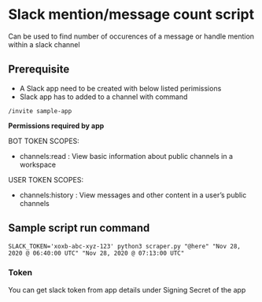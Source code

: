 # Slack mention/message count script

Can be used to find number of occurences of a message or handle mention within a slack channel

## Prerequisite
- A Slack app need to be created with below listed perimissions
- Slack app has to added to a channel with command
```shell script
/invite sample-app
``` 

**Permissions required by app**

BOT TOKEN SCOPES: 
 - channels:read :
  View basic information about public channels in a workspace

USER TOKEN SCOPES:
- channels:history :
  View messages and other content in a user’s public channels

## Sample script run command 
```shell script
SLACK_TOKEN='xoxb-abc-xyz-123' python3 scraper.py "@here" "Nov 28, 2020 @ 06:40:00 UTC" "Nov 28, 2020 @ 07:13:00 UTC"
```

### Token
You can get slack token from app details under Signing Secret of the app
